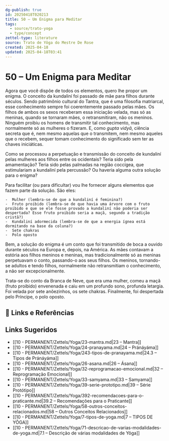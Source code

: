 ```yaml
---
dg-publish: true
id: 20250418T020213
title: 50 – Um Enigma para Meditar
tags:
  - source/trato-yoga
  - type/concept
zettel-type: literature
source: Trato de Yôga do Mestre De Rose
created: 2025-04-18
updated: 2025-04-18T03:41
---
```


# 50 – Um Enigma para Meditar

Agora que você dispõe de todos os elementos, quero lhe propor um enigma. O conceito da kundaliní foi passado de mãe para filhos durante séculos. Sendo patrimônio cultural do Tantra, que é uma filosofia matriarcal, esse conhecimento sempre foi coerentemente passado pelas mães. Os filhos de ambos os sexos receberam essa iniciação velada, mas só as meninas, quando se tornaram mães, o retransmitiram, não os meninos. Ninguém proibiu os homens de transmitir tal conhecimento, mas normalmente só as mulheres o fizeram. E, como *gupta vidyā*, ciência secreta que é, nem mesmo aquelas que o transmitem, nem mesmo aqueles que o recebem, sequer tomam conhecimento do significado sem ter as chaves iniciáticas.

Como se processou a perpetuação e transmissão do conceito de kundaliní pelas mulheres aos filhos entre os ocidentais? Teria sido pela amamentação? Teria sido pelas palmadas na região coccígea, que estimulariam a kundaliní pela percussão? Ou haveria alguma outra solução para o enigma?

Para facilitar (ou para dificultar) vou lhe fornecer alguns elementos que fazem parte da solução. São eles:

    -  Mulher (lembra-se de que a kundaliní é feminina?)
    -  Fruto proibido (lembra-se de que havia uma árvore com o fruto proibido e que se ele fosse provado a kundaliní não poderia ser despertada? Esse fruto proibido seria a maçã, segundo a tradição cristã?)
    -  Kundaliní adormecida (lembra-se de que a energia ígnea está dormitando na base da coluna?)
    -  Sete chakras
    -  Polo oposto

Bem, a solução do enigma é um conto que foi transmitido de boca a ouvido durante séculos na Europa e, depois, na América. As mães contavam a estória aos filhos meninos e meninas, mas tradicionalmente só as meninas perpetuavam o conto, passando-o aos seus filhos. Os meninos, tornando-se adultos e tendo filhos, normalmente não retransmitiam o conhecimento, a não ser excepcionalmente.

Trata-se do conto da Branca de Neve, que era uma mulher, comeu a maçã (fruto proibido) envenenada e caiu em um profundo sono, profunda letargia. Foi velada por sete anõezinhos, os sete chakras. Finalmente, foi despertada pelo Príncipe, o polo oposto.

## 🔗 Links e Referências

## Links Sugeridos

- [[10 - PERMANENT/Zettels/Yoga/23-mantra.md\|23 – Mantra]]
- [[10 - PERMANENT/Zettels/Yoga/24-pranayama.md\|24 – Pránáyáma]]
- [[10 - PERMANENT/Zettels/Yoga/243-tipos-de-pranayama.md\|24.3 – Tipos de Pránáyáma]]
- [[10 - PERMANENT/Zettels/Yoga/26-asana.md\|26 – Ásana]]
- [[10 - PERMANENT/Zettels/Yoga/32-reprogramacao-emocional.md\|32 – Reprogramação Emocional]]
- [[10 - PERMANENT/Zettels/Yoga/33-samyama.md\|33 – Samyama]]
- [[10 - PERMANENT/Zettels/Yoga/39-serie-prototipo.md\|39 – Série Protótipo]]
- [[10 - PERMANENT/Zettels/Yoga/392-recomendacoes-para-o-praticante.md\|39.2 – Recomendações para o Praticante]]
- [[10 - PERMANENT/Zettels/Yoga/58-outros-conceitos-relacionados.md\|58 – Outros Conceitos Relacionados]]
- [[10 - PERMANENT/Zettels/Yoga/7-tipos-de-yoga.md\|7 – TIPOS DE YÔGA]]
- [[10 - PERMANENT/Zettels/Yoga/71-descricao-de-varias-modalidades-de-yoga.md\|7.1 – Descrição de várias modalidades de Yôga]]